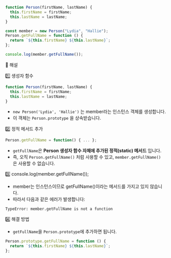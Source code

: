 ```js
function Person(firstName, lastName) {
  this.firstName = firstName;
  this.lastName = lastName;
}

const member = new Person("Lydia", "Hallie");
Person.getFullName = function () {
  return `${this.firstName} ${this.lastName}`;
};

console.log(member.getFullName());
```

🧠 해설

1️⃣ 생성자 함수

```js
function Person(firstName, lastName) {
  this.firstName = firstName;
  this.lastName = lastName;
}
```

- `new Person('Lydia', 'Hallie')` 는 member라는 인스턴스 객체를 생성합니다.
- 이 객체는 `Person.prototype` 을 상속받습니다.

2️⃣ 정적 메서드 추가

```js
Person.getFullName = function() { ... };
```

- `getFullName`은 **Person 생성자 함수 자체에 추가된 정적(static) 메서드** 입니다.
- 즉, 오직 `Person.getFullName()` 처럼 사용할 수 있고, `member.getFullName()` 은 사용할 수 없습니다.

3️⃣ console.log(member.getFullName());

- member는 인스턴스이므로 getFullName()이라는 메서드를 가지고 있지 않습니다.
- 따라서 다음과 같은 에러가 발생합니다:

```
TypeError: member.getFullName is not a function
```

4️⃣ 해결 방법

- `getFullName`을 `Person.prototype`에 추가하면 됩니다.

```js
Person.prototype.getFullName = function () {
  return `${this.firstName} ${this.lastName}`;
};
```
